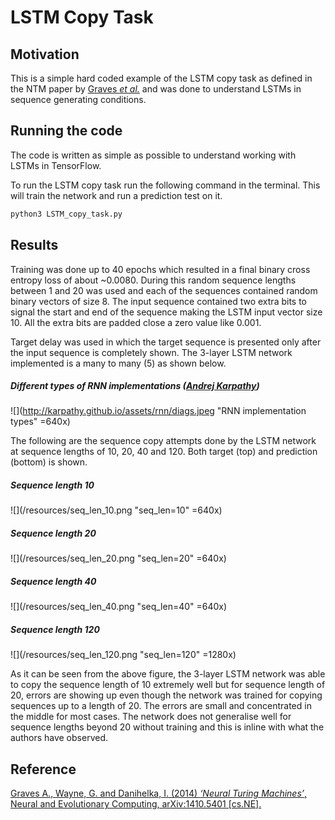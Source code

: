 ﻿# LSTM Copy Task

## Motivation
This is a simple hard coded example of the LSTM copy task as defined in the NTM paper by 
[Graves *et al.*][Graves] and was done to understand LSTMs in sequence generating conditions.

## Running the code
The code is written as simple as possible to understand working with LSTMs in TensorFlow.

To run the LSTM copy task run the following command in the terminal. This will train the network and run a prediction test on it. 
```Bash
python3 LSTM_copy_task.py
```  
## Results
Training was done up to 40 epochs which resulted in a final binary cross entropy loss of about ~0.0080. During this random sequence lengths between 1 and 20 was used and each of the sequences contained random binary vectors of size 8. The input sequence contained two extra bits to signal the start and end of the sequence making the LSTM input vector size 10.  All the extra bits are padded close a zero value like 0.001. 

Target delay was used in which the target sequence is presented only after the input sequence is completely shown. The 3-layer LSTM network implemented is a many to many (5) as shown below.
##### Different types of RNN implementations ([Andrej Karpathy][Andrej])
![](http://karpathy.github.io/assets/rnn/diags.jpeg "RNN implementation types" =640x) 

The following are the sequence copy attempts done by the LSTM network at sequence lengths of 10, 20, 40 and 120. Both target (top) and prediction (bottom) is shown.

##### Sequence length 10 
![](/resources/seq_len_10.png "seq_len=10" =640x)
##### Sequence length 20
![](/resources/seq_len_20.png "seq_len=20" =640x)
##### Sequence length 40
![](/resources/seq_len_40.png "seq_len=40" =640x)
##### Sequence length 120
![](/resources/seq_len_120.png "seq_len=120" =1280x)

As it can be seen from the above figure, the 3-layer LSTM network was able to copy the sequence length of 10 extremely well but for sequence length of 20, errors are showing up even though the network was trained for copying sequences up to a length of 20. The errors are small and concentrated in the middle for most cases. The network does not generalise well for sequence lengths beyond 20 without training and this is inline with what the authors have observed. 
## Reference
[Graves A., Wayne, G. and Danihelka, I. (2014) *‘Neural Turing Machines’*, Neural and
Evolutionary Computing, arXiv:1410.5401 [cs.NE].][Graves]

[Graves]:https://arxiv.org/abs/1410.5401
[Andrej]:http://karpathy.github.io/2015/05/21/rnn-effectiveness/
